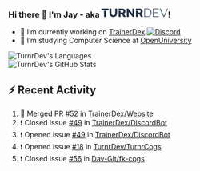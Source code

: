 ### Hi there 👋 I'm Jay - aka <img src="https://raw.githubusercontent.com/TurnrDev/TurnrDev/master/Logo/SVG/TurnrDev_Logo_Dark%20Blue%20%26%20Teal.svg" alt="TurnrDev" height="17.5px">!

- 🔭 I’m currently working on [TrainerDex](https://www.github.com/TrainerDex) [![Discord](https://discordapp.com/api/v6/guilds/364313717720219651/widget.png?style=shield)](http://discord.trainerdex.co.uk/)
- 🤔 I’m studying Computer Science at [OpenUniversity](http://www.open.ac.uk/courses/computing-it/degrees/bsc-computing-it-software-q62-soft)

![TurnrDev's Languages](https://github-readme-stats.vercel.app/api/top-langs/?username=TurnrDev&layout=compact&hide_border=true&title_color=1fa6aa&text_color=233247)
<br>
![TurnrDev's GitHub Stats](https://github-readme-stats.vercel.app/api?username=TurnrDev&show_icons=true&hide_border=true&count_private=true&include_all_commits=true&icon_color=1fa6aa&title_color=1fa6aa&text_color=233247)
<br>

## :zap: Recent Activity

<!--START_SECTION:activity-->
1. 🎉 Merged PR [#52](https://github.com//TrainerDex/Website/pull/52) in [TrainerDex/Website](https://github.com//TrainerDex/Website)
2. ❗️ Closed issue [#49](https://github.com//TrainerDex/DiscordBot/issues/49) in [TrainerDex/DiscordBot](https://github.com//TrainerDex/DiscordBot)
3. ❗️ Opened issue [#49](https://github.com//TrainerDex/DiscordBot/issues/49) in [TrainerDex/DiscordBot](https://github.com//TrainerDex/DiscordBot)
4. ❗️ Opened issue [#18](https://github.com//TurnrDev/TurnrCogs/issues/18) in [TurnrDev/TurnrCogs](https://github.com//TurnrDev/TurnrCogs)
5. ❗️ Closed issue [#56](https://github.com//Dav-Git/fk-cogs/issues/56) in [Dav-Git/fk-cogs](https://github.com//Dav-Git/fk-cogs)
<!--END_SECTION:activity-->
